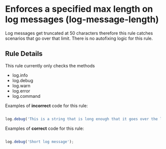 # Enforces a specified max length on log messages (log-message-length)

Log messages get truncated at 50 characters therefore this rule catches scenarios that go over that limit.
There is no autofixing logic for this rule.


## Rule Details

This rule currently only checks the methods 

- log.info
- log.debug
- log.warn
- log.error
- log.command

Examples of **incorrect** code for this rule:

```js

log.debug('This is a string that is long enough that it goes over the limit');

```

Examples of **correct** code for this rule:

```js

log.debug('Short log message');

```
